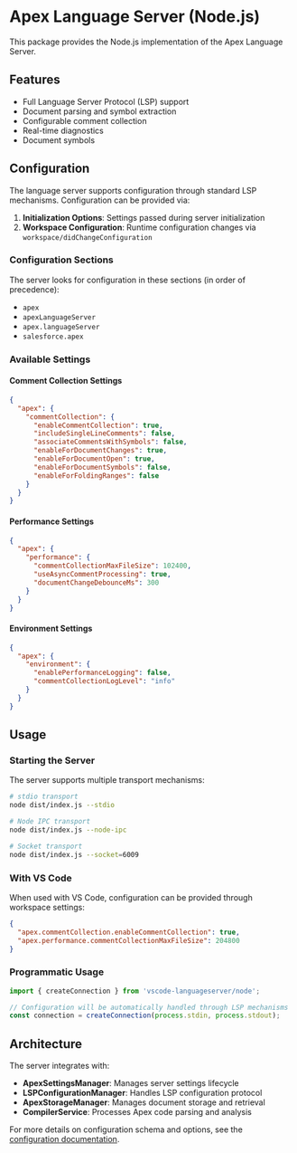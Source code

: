 # Apex Language Server (Node.js)

This package provides the Node.js implementation of the Apex Language Server.

## Features

- Full Language Server Protocol (LSP) support
- Document parsing and symbol extraction
- Configurable comment collection
- Real-time diagnostics
- Document symbols

## Configuration

The language server supports configuration through standard LSP mechanisms. Configuration can be provided via:

1. **Initialization Options**: Settings passed during server initialization
2. **Workspace Configuration**: Runtime configuration changes via `workspace/didChangeConfiguration`

### Configuration Sections

The server looks for configuration in these sections (in order of precedence):

- `apex`
- `apexLanguageServer`
- `apex.languageServer`
- `salesforce.apex`

### Available Settings

#### Comment Collection Settings

```json
{
  "apex": {
    "commentCollection": {
      "enableCommentCollection": true,
      "includeSingleLineComments": false,
      "associateCommentsWithSymbols": false,
      "enableForDocumentChanges": true,
      "enableForDocumentOpen": true,
      "enableForDocumentSymbols": false,
      "enableForFoldingRanges": false
    }
  }
}
```

#### Performance Settings

```json
{
  "apex": {
    "performance": {
      "commentCollectionMaxFileSize": 102400,
      "useAsyncCommentProcessing": true,
      "documentChangeDebounceMs": 300
    }
  }
}
```

#### Environment Settings

```json
{
  "apex": {
    "environment": {
      "enablePerformanceLogging": false,
      "commentCollectionLogLevel": "info"
    }
  }
}
```

## Usage

### Starting the Server

The server supports multiple transport mechanisms:

```bash
# stdio transport
node dist/index.js --stdio

# Node IPC transport
node dist/index.js --node-ipc

# Socket transport
node dist/index.js --socket=6009
```

### With VS Code

When used with VS Code, configuration can be provided through workspace settings:

```json
{
  "apex.commentCollection.enableCommentCollection": true,
  "apex.performance.commentCollectionMaxFileSize": 204800
}
```

### Programmatic Usage

```typescript
import { createConnection } from 'vscode-languageserver/node';

// Configuration will be automatically handled through LSP mechanisms
const connection = createConnection(process.stdin, process.stdout);
```

## Architecture

The server integrates with:

- **ApexSettingsManager**: Manages server settings lifecycle
- **LSPConfigurationManager**: Handles LSP configuration protocol
- **ApexStorageManager**: Manages document storage and retrieval
- **CompilerService**: Processes Apex code parsing and analysis

For more details on configuration schema and options, see the [configuration documentation](../lsp-compliant-services/docs/CONFIGURATION.md).
